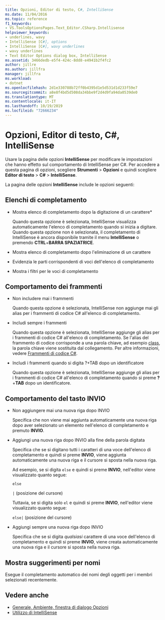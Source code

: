 ```yaml
---
title: Opzioni, Editor di testo, C#, IntelliSense
ms.date: 11/04/2016
ms.topic: reference
f1_keywords:
- VS.ToolsOptionsPages.Text_Editor.CSharp.Intellisense
helpviewer_keywords:
- underlines, wavy
- IntelliSense [C#], options
- IntelliSense [C#], wavy underlines
- wavy underlines
- Text Editor Options dialog box, IntelliSense
ms.assetid: 3466dedb-e5f4-424c-8dd8-e4941b2f4fc2
author: jillre
ms.author: jillfra
manager: jillfra
ms.workload:
- dotnet
ms.openlocfilehash: 2d1e330788b72ff0b4395d1e5d531d1d233f59e7
ms.sourcegitcommit: a8e8f4bd5d508da34bbe9f2d4d9fa94da0539de0
ms.translationtype: MT
ms.contentlocale: it-IT
ms.lasthandoff: 10/19/2019
ms.locfileid: "72666234"
---
```

# <a name="options-text-editor-c-intellisense"></a>Opzioni, Editor di testo, C#, IntelliSense

Usare la pagina delle opzioni **IntelliSense** per modificare le impostazioni che hanno effetto sul comportamento di IntelliSense per C#. Per accedere a questa pagina di opzioni, scegliere **Strumenti** > **Opzioni** e quindi scegliere **Editor di testo** > **C#**  > **IntelliSense**.

La pagina delle opzioni **IntelliSense** include le opzioni seguenti:

## <a name="completion-lists"></a>Elenchi di completamento

- Mostra elenco di completamento dopo la digitazione di un carattere*

   Quando questa opzione è selezionata, IntelliSense visualizza automaticamente l'elenco di completamento quando si inizia a digitare. Quando questa opzione non è selezionata, il completamento di IntelliSense è ancora disponibile tramite il menu **IntelliSense** o premendo **CTRL**+**BARRA SPAZIATRICE**.

- Mostra elenco di completamento dopo l'eliminazione di un carattere

- Evidenzia le parti corrispondenti di voci dell'elenco di completamento

- Mostra i filtri per le voci di completamento

## <a name="snippets-behavior"></a>Comportamento dei frammenti

- Non includere mai i frammenti

   Quando questa opzione è selezionata, IntelliSense non aggiunge mai gli alias per i frammenti di codice C# all'elenco di completamento.

- Includi sempre i frammenti

   Quando questa opzione è selezionata, IntelliSense aggiunge gli alias per i frammenti di codice C# all'elenco di completamento. Se l'alias del frammento di codice corrisponde a una parola chiave, ad esempio [class](/dotnet/csharp/language-reference/keywords/class), la parola chiave viene sostituita dal collegamento. Per altre informazioni, vedere [Frammenti di codice C#](../../ide/visual-csharp-code-snippets.md).

- Includi i frammenti quando si digita ?+TAB dopo un identificatore

   Quando questa opzione è selezionata, IntelliSense aggiunge gli alias per i frammenti di codice C# all'elenco di completamento quando si preme **?** +**TAB** dopo un identificatore.

## <a name="enter-key-behavior"></a>Comportamento del tasto INVIO

- Non aggiungere mai una nuova riga dopo INVIO

   Specifica che non viene mai aggiunta automaticamente una nuova riga dopo aver selezionato un elemento nell'elenco di completamento e premuto **INVIO**.

- Aggiungi una nuova riga dopo INVIO alla fine della parola digitata

   Specifica che se si digitano tutti i caratteri di una voce dell'elenco di completamento e quindi si preme **INVIO**, viene aggiunta automaticamente una nuova riga e il cursore si sposta nella nuova riga.

   Ad esempio, se si digita `else` e quindi si preme **INVIO**, nell'editor viene visualizzato quanto segue:

   `else`

   `|` (posizione del cursore)

   Tuttavia, se si digita solo `el` e quindi si preme **INVIO**, nell'editor viene visualizzato quanto segue:

   `else|` (posizione del cursore)

- Aggiungi sempre una nuova riga dopo INVIO

   Specifica che se si digita *qualsiasi* carattere di una voce dell'elenco di completamento e quindi si preme **INVIO**, viene creata automaticamente una nuova riga e il cursore si sposta nella nuova riga.

## <a name="show-name-suggestions"></a>Mostra suggerimenti per nomi

Esegue il completamento automatico dei nomi degli oggetti per i membri selezionati recentemente.

## <a name="see-also"></a>Vedere anche

- [Generale, Ambiente, finestra di dialogo Opzioni](../../ide/reference/general-environment-options-dialog-box.md)
- [Utilizzo di IntelliSense](../../ide/using-intellisense.md)